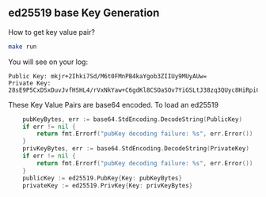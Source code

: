 ## ed25519 base Key Generation

How to get key value pair?

```bash
make run 
```

You will see on your log:

```text
Public Key: mkjr+2Ihki7Sd/M6t0FMnPB4kaYgob3ZIIUy9MUyAUw=
Private Key: 28sE9P5CxDSxDuvJvfHSHL4/rVxNkYaw+C6gdKl8CSOaSOv7YiGSLtJ38zq3QUyc8HiRpiChvdkghTL0xTIBTA==
```

These Key Value Pairs are base64 encoded.
To load an ed25519

```go
    pubKeyBytes, err := base64.StdEncoding.DecodeString(PublicKey)
    if err != nil {
        return fmt.Errorf("pubKey decoding failure: %s", err.Error())
    }
    privKeyBytes, err := base64.StdEncoding.DecodeString(PrivateKey)
    if err != nil {
        return fmt.Errorf("pubKey decoding failure: %s", err.Error())
    }
    publicKey := ed25519.PubKey{Key: pubKeyBytes}
    privateKey := ed25519.PrivKey{Key: privKeyBytes}
```
